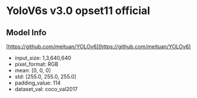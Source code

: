 
# YoloV6s v3.0 opset11 official

## Model Info

[https://github.com/meituan/YOLOv6](https://github.com/meituan/YOLOv6)

- input_size: 1,3,640,640
- pixel_format: RGB
- mean: [0, 0, 0]
- std: [255.0, 255.0, 255.0]
- padding_value: 114
- dataset_val: coco_val2017
